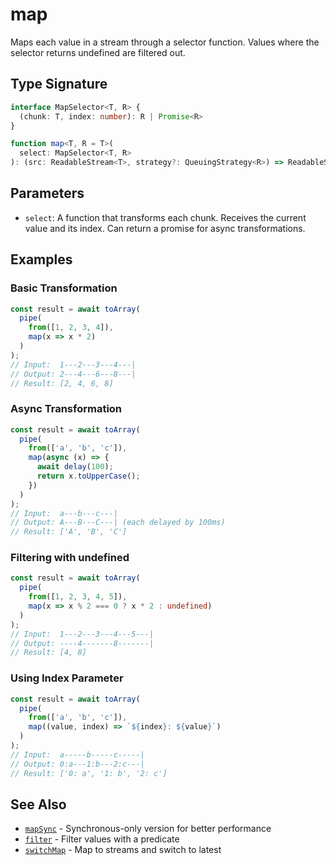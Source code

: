 # map

Maps each value in a stream through a selector function. Values where the selector returns undefined are filtered out.

## Type Signature

```typescript
interface MapSelector<T, R> {
  (chunk: T, index: number): R | Promise<R>
}

function map<T, R = T>(
  select: MapSelector<T, R>
): (src: ReadableStream<T>, strategy?: QueuingStrategy<R>) => ReadableStream<R>
```

## Parameters

- `select`: A function that transforms each chunk. Receives the current value and its index. Can return a promise for async transformations.

## Examples

### Basic Transformation

```typescript
const result = await toArray(
  pipe(
    from([1, 2, 3, 4]),
    map(x => x * 2)
  )
);
// Input:  1---2---3---4---|
// Output: 2---4---6---8---|
// Result: [2, 4, 6, 8]
```

### Async Transformation

```typescript
const result = await toArray(
  pipe(
    from(['a', 'b', 'c']),
    map(async (x) => {
      await delay(100);
      return x.toUpperCase();
    })
  )
);
// Input:  a---b---c---|
// Output: A---B---C---| (each delayed by 100ms)
// Result: ['A', 'B', 'C']
```

### Filtering with undefined

```typescript
const result = await toArray(
  pipe(
    from([1, 2, 3, 4, 5]),
    map(x => x % 2 === 0 ? x * 2 : undefined)
  )
);
// Input:  1---2---3---4---5---|
// Output: ----4-------8-------|
// Result: [4, 8]
```

### Using Index Parameter

```typescript
const result = await toArray(
  pipe(
    from(['a', 'b', 'c']),
    map((value, index) => `${index}: ${value}`)
  )
);
// Input:  a-----b-----c-----|
// Output: 0:a---1:b---2:c---|
// Result: ['0: a', '1: b', '2: c']
```

## See Also

- [`mapSync`](./mapSync.md) - Synchronous-only version for better performance
- [`filter`](./filter.md) - Filter values with a predicate
- [`switchMap`](./switchMap.md) - Map to streams and switch to latest
